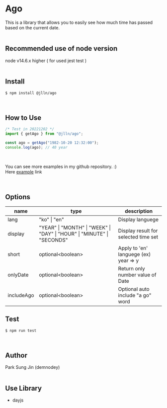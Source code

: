 # Ago

This is a library that allows you to easily see how much time has passed based on the current date.  
<br/>

## Recommended use of node version

node v14.6.x higher ( for used jest test )  
<br/>

## Install

```shell
$ npm install @jlln/ago
```

<br/>

## How to Use

```javascript
/* Test in 20221202 */
import { getAgo } from "@jlln/ago";

const ago = getAgo("1982-10-20 12:32:00");
console.log(ago); // 40 year
```

<br/>

You can see more examples in my github repository. :)  
Here [example](https://github.com/ondaa/ago/tree/master/example) link

<br/>

## Options

| name       | type                                                                    | description                           |
| ---------- | ----------------------------------------------------------------------- | ------------------------------------- |
| lang       | "ko" \| "en"                                                            | Display languege                      |
| display    | "YEAR" \| "MONTH" \| "WEEK" \| "DAY" \| "HOUR" \| "MINUTE" \| "SECONDS" | Display result for selected time set  |
| short      | optional\<boolean>                                                      | Apply to 'en' languege (ex) year => y |
| onlyDate   | optional\<boolean>                                                      | Return only number value of Date      |
| includeAgo | optional\<boolean>                                                      | Optional auto include "a go" word     |

## Test

```shell
$ npm run test
```

<br/>

## Author

Park Sung Jin (demnodey)  
<br/>

## Use Library

- dayjs
